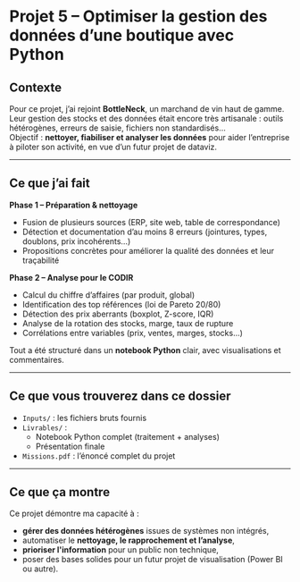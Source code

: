 # Projet 5 – Optimiser la gestion des données d’une boutique avec Python

## Contexte

Pour ce projet, j’ai rejoint **BottleNeck**, un marchand de vin haut de gamme.  
Leur gestion des stocks et des données était encore très artisanale : outils hétérogènes, erreurs de saisie, fichiers non standardisés…  
Objectif : **nettoyer, fiabiliser et analyser les données** pour aider l’entreprise à piloter son activité, en vue d’un futur projet de dataviz.

---

## Ce que j’ai fait

**Phase 1 – Préparation & nettoyage**
- Fusion de plusieurs sources (ERP, site web, table de correspondance)
- Détection et documentation d’au moins 8 erreurs (jointures, types, doublons, prix incohérents…)
- Propositions concrètes pour améliorer la qualité des données et leur traçabilité

**Phase 2 – Analyse pour le CODIR**
- Calcul du chiffre d’affaires (par produit, global)
- Identification des top références (loi de Pareto 20/80)
- Détection des prix aberrants (boxplot, Z-score, IQR)
- Analyse de la rotation des stocks, marge, taux de rupture
- Corrélations entre variables (prix, ventes, marges, stocks…)

Tout a été structuré dans un **notebook Python** clair, avec visualisations et commentaires.

---

## Ce que vous trouverez dans ce dossier

- `Inputs/` : les fichiers bruts fournis
- `Livrables/` :
  - Notebook Python complet (traitement + analyses)
  - Présentation finale
- `Missions.pdf` : l’énoncé complet du projet

---

## Ce que ça montre

Ce projet démontre ma capacité à :
- **gérer des données hétérogènes** issues de systèmes non intégrés,
- automatiser le **nettoyage, le rapprochement et l’analyse**,
- **prioriser l'information** pour un public non technique,
- poser des bases solides pour un futur projet de visualisation (Power BI ou autre).